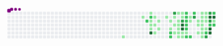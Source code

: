 <svg viewBox="-16 -32 880 192" width="880" height="192" xmlns="http://www.w3.org/2000/svg"><desc>Generated with https://github.com/Platane/snk</desc><style>@keyframes c0{39.99%{fill:var(--c1)}40.01%,to{fill:var(--ce)}}@keyframes c1{10.13%{fill:var(--c1)}10.15%,to{fill:var(--ce)}}@keyframes c2{64.78%{fill:var(--c2)}64.8%,to{fill:var(--ce)}}@keyframes c3{10.98%{fill:var(--c1)}11%,to{fill:var(--ce)}}@keyframes c4{64.22%{fill:var(--c2)}64.24%,to{fill:var(--ce)}}@keyframes c5{13.23%{fill:var(--c1)}13.25%,to{fill:var(--ce)}}@keyframes c6{12.95%{fill:var(--c1)}12.97%,to{fill:var(--ce)}}@keyframes c7{14.92%{fill:var(--c1)}14.94%,to{fill:var(--ce)}}@keyframes c8{87.88%{fill:var(--c4)}87.9%,to{fill:var(--ce)}}@keyframes c9{11.54%{fill:var(--c1)}11.56%,to{fill:var(--ce)}}@keyframes ca{12.67%{fill:var(--c1)}12.69%,to{fill:var(--ce)}}@keyframes cb{16.05%{fill:var(--c1)}16.07%,to{fill:var(--ce)}}@keyframes cc{12.1%{fill:var(--c1)}12.12%,to{fill:var(--ce)}}@keyframes cd{14.36%{fill:var(--c1)}14.38%,to{fill:var(--ce)}}@keyframes ce{21.4%{fill:var(--c1)}21.42%,to{fill:var(--ce)}}@keyframes cf{20.84%{fill:var(--c1)}20.86%,to{fill:var(--ce)}}@keyframes cg{17.45%{fill:var(--c1)}17.47%,to{fill:var(--ce)}}@keyframes ch{61.12%{fill:var(--c2)}61.14%,to{fill:var(--ce)}}@keyframes ci{61.4%{fill:var(--c2)}61.42%,to{fill:var(--ce)}}@keyframes cj{76.89%{fill:var(--c3)}76.91%,to{fill:var(--ce)}}@keyframes ck{20.27%{fill:var(--c1)}20.29%,to{fill:var(--ce)}}@keyframes cl{22.53%{fill:var(--c1)}22.55%,to{fill:var(--ce)}}@keyframes cm{23.09%{fill:var(--c1)}23.11%,to{fill:var(--ce)}}@keyframes cn{19.71%{fill:var(--c1)}19.73%,to{fill:var(--ce)}}@keyframes co{18.58%{fill:var(--c1)}18.6%,to{fill:var(--ce)}}@keyframes cp{18.3%{fill:var(--c1)}18.32%,to{fill:var(--ce)}}@keyframes cq{18.02%{fill:var(--c1)}18.04%,to{fill:var(--ce)}}@keyframes cr{23.37%{fill:var(--c1)}23.39%,to{fill:var(--ce)}}@keyframes cs{34.92%{fill:var(--c1)}34.94%,to{fill:var(--ce)}}@keyframes ct{19.43%{fill:var(--c1)}19.45%,to{fill:var(--ce)}}@keyframes cu{19.14%{fill:var(--c1)}19.16%,to{fill:var(--ce)}}@keyframes cv{67.31%{fill:var(--c3)}67.33%,to{fill:var(--ce)}}@keyframes cw{78.3%{fill:var(--c4)}78.32%,to{fill:var(--ce)}}@keyframes cx{78.58%{fill:var(--c4)}78.6%,to{fill:var(--ce)}}@keyframes cy{23.65%{fill:var(--c1)}23.67%,to{fill:var(--ce)}}@keyframes cz{35.2%{fill:var(--c1)}35.22%,to{fill:var(--ce)}}@keyframes c10{53.51%{fill:var(--c2)}53.53%,to{fill:var(--ce)}}@keyframes c11{53.23%{fill:var(--c2)}53.25%,to{fill:var(--ce)}}@keyframes c12{52.95%{fill:var(--c2)}52.97%,to{fill:var(--ce)}}@keyframes c13{52.67%{fill:var(--c2)}52.69%,to{fill:var(--ce)}}@keyframes c14{52.38%{fill:var(--c2)}52.4%,to{fill:var(--ce)}}@keyframes c15{23.93%{fill:var(--c1)}23.95%,to{fill:var(--ce)}}@keyframes c16{51.82%{fill:var(--c2)}51.84%,to{fill:var(--ce)}}@keyframes c17{31.54%{fill:var(--c1)}31.56%,to{fill:var(--ce)}}@keyframes c18{31.26%{fill:var(--c1)}31.28%,to{fill:var(--ce)}}@keyframes c19{51.54%{fill:var(--c2)}51.56%,to{fill:var(--ce)}}@keyframes c1a{54.07%{fill:var(--c2)}54.09%,to{fill:var(--ce)}}@keyframes c1b{68.44%{fill:var(--c3)}68.46%,to{fill:var(--ce)}}@keyframes c1c{27.88%{fill:var(--c1)}27.9%,to{fill:var(--ce)}}@keyframes c1d{28.16%{fill:var(--c1)}28.18%,to{fill:var(--ce)}}@keyframes c1e{24.78%{fill:var(--c1)}24.8%,to{fill:var(--ce)}}@keyframes c1f{27.03%{fill:var(--c1)}27.05%,to{fill:var(--ce)}}@keyframes c1g{27.31%{fill:var(--c1)}27.33%,to{fill:var(--ce)}}@keyframes c1h{27.6%{fill:var(--c1)}27.62%,to{fill:var(--ce)}}@keyframes c1i{28.44%{fill:var(--c1)}28.46%,to{fill:var(--ce)}}@keyframes c1j{25.34%{fill:var(--c1)}25.36%,to{fill:var(--ce)}}@keyframes c1k{25.06%{fill:var(--c1)}25.08%,to{fill:var(--ce)}}@keyframes c1l{29.29%{fill:var(--c1)}29.31%,to{fill:var(--ce)}}@keyframes c1m{26.75%{fill:var(--c1)}26.77%,to{fill:var(--ce)}}@keyframes c1n{26.47%{fill:var(--c1)}26.49%,to{fill:var(--ce)}}@keyframes c1o{26.19%{fill:var(--c1)}26.21%,to{fill:var(--ce)}}@keyframes c1p{25.62%{fill:var(--c1)}25.64%,to{fill:var(--ce)}}@keyframes c1q{50.13%{fill:var(--c2)}50.15%,to{fill:var(--ce)}}@keyframes c1r{72.95%{fill:var(--c3)}72.97%,to{fill:var(--ce)}}@keyframes c1s{69.85%{fill:var(--c3)}69.87%,to{fill:var(--ce)}}@keyframes c1t{82.53%{fill:var(--c4)}82.55%,to{fill:var(--ce)}}@keyframes c1u{71.54%{fill:var(--c3)}71.56%,to{fill:var(--ce)}}@keyframes c1v{49.29%{fill:var(--c2)}49.31%,to{fill:var(--ce)}}@keyframes c1w{80.55%{fill:var(--c4)}80.57%,to{fill:var(--ce)}}@keyframes c1x{80.84%{fill:var(--c4)}80.86%,to{fill:var(--ce)}}@keyframes c1y{56.05%{fill:var(--c2)}56.07%,to{fill:var(--ce)}}@keyframes c1z{82.24%{fill:var(--c4)}82.26%,to{fill:var(--ce)}}@keyframes c20{48.72%{fill:var(--c1)}48.74%,to{fill:var(--ce)}}@keyframes c21{49%{fill:var(--c2)}49.02%,to{fill:var(--ce)}}@keyframes u0{10.13%{transform:scale(0,1)}10.15%,10.98%{transform:scale(.02,1)}11%,11.54%{transform:scale(.04,1)}11.56%,12.1%{transform:scale(.07,1)}12.12%,12.67%{transform:scale(.09,1)}12.69%,12.95%{transform:scale(.11,1)}12.97%,13.23%{transform:scale(.13,1)}13.25%,14.36%{transform:scale(.16,1)}14.38%,14.92%{transform:scale(.18,1)}14.94%,16.05%{transform:scale(.2,1)}16.07%,17.45%{transform:scale(.22,1)}17.47%,18.02%{transform:scale(.24,1)}18.04%,18.3%{transform:scale(.27,1)}18.32%,18.58%{transform:scale(.29,1)}18.6%,19.14%{transform:scale(.31,1)}19.16%,19.43%{transform:scale(.33,1)}19.45%,19.71%{transform:scale(.36,1)}19.73%,20.27%{transform:scale(.38,1)}20.29%,20.84%{transform:scale(.4,1)}20.86%,21.4%{transform:scale(.42,1)}21.42%,22.53%{transform:scale(.44,1)}22.55%,23.09%{transform:scale(.47,1)}23.11%,23.37%{transform:scale(.49,1)}23.39%,23.65%{transform:scale(.51,1)}23.67%,23.93%{transform:scale(.53,1)}23.95%,24.78%{transform:scale(.56,1)}24.8%,25.06%{transform:scale(.58,1)}25.08%,25.34%{transform:scale(.6,1)}25.36%,25.62%{transform:scale(.62,1)}25.64%,26.19%{transform:scale(.64,1)}26.21%,26.47%{transform:scale(.67,1)}26.49%,26.75%{transform:scale(.69,1)}26.77%,27.03%{transform:scale(.71,1)}27.05%,27.31%{transform:scale(.73,1)}27.33%,27.6%{transform:scale(.76,1)}27.62%,27.88%{transform:scale(.78,1)}27.9%,28.16%{transform:scale(.8,1)}28.18%,28.44%{transform:scale(.82,1)}28.46%,29.29%{transform:scale(.84,1)}29.31%,31.26%{transform:scale(.87,1)}31.28%,31.54%{transform:scale(.89,1)}31.56%,34.92%{transform:scale(.91,1)}34.94%,35.2%{transform:scale(.93,1)}35.22%,39.99%{transform:scale(.96,1)}40.01%,48.72%{transform:scale(.98,1)}48.74%,to{transform:scale(1,1)}}@keyframes u1{49%{transform:scale(0,1)}49.02%,49.29%{transform:scale(.06,1)}49.31%,50.13%{transform:scale(.13,1)}50.15%,51.54%{transform:scale(.19,1)}51.56%,51.82%{transform:scale(.25,1)}51.84%,52.38%{transform:scale(.31,1)}52.4%,52.67%{transform:scale(.38,1)}52.69%,52.95%{transform:scale(.44,1)}52.97%,53.23%{transform:scale(.5,1)}53.25%,53.51%{transform:scale(.56,1)}53.53%,54.07%{transform:scale(.63,1)}54.09%,56.05%{transform:scale(.69,1)}56.07%,61.12%{transform:scale(.75,1)}61.14%,61.4%{transform:scale(.81,1)}61.42%,64.22%{transform:scale(.88,1)}64.24%,64.78%{transform:scale(.94,1)}64.8%,to{transform:scale(1,1)}}@keyframes u2{67.31%{transform:scale(0,1)}67.33%,68.44%{transform:scale(.17,1)}68.46%,69.85%{transform:scale(.33,1)}69.87%,71.54%{transform:scale(.5,1)}71.56%,72.95%{transform:scale(.67,1)}72.97%,76.89%{transform:scale(.83,1)}76.91%,to{transform:scale(1,1)}}@keyframes u3{78.3%{transform:scale(0,1)}78.32%,78.58%{transform:scale(.14,1)}78.6%,80.55%{transform:scale(.29,1)}80.57%,80.84%{transform:scale(.43,1)}80.86%,82.24%{transform:scale(.57,1)}82.26%,82.53%{transform:scale(.71,1)}82.55%,87.88%{transform:scale(.86,1)}87.9%,to{transform:scale(1,1)}}@keyframes s0{0%,99.72%{transform:translate(0,-16px)}.28%{transform:translate(0,0)}9.86%{transform:translate(544px,0)}10.14%{transform:translate(544px,16px)}10.42%,64.51%{transform:translate(560px,16px)}10.7%{transform:translate(560px,0)}11.27%{transform:translate(592px,0)}11.83%{transform:translate(592px,32px)}12.11%,13.8%{transform:translate(608px,32px)}12.39%{transform:translate(608px,48px)}12.96%,15.21%{transform:translate(576px,48px)}13.24%{transform:translate(576px,32px)}14.37%{transform:translate(608px,64px)}14.93%{transform:translate(576px,64px)}15.49%{transform:translate(592px,48px)}16.06%{transform:translate(592px,80px)}16.9%{transform:translate(640px,80px)}17.18%{transform:translate(640px,64px)}18.03%{transform:translate(688px,64px)}18.87%,20%{transform:translate(688px,16px)}19.15%,77.75%{transform:translate(704px,16px)}19.44%{transform:translate(704px,0)}19.72%{transform:translate(688px,0)}20.28%,77.18%{transform:translate(672px,16px)}20.56%,22.25%{transform:translate(672px,32px)}20.85%{transform:translate(656px,32px)}21.13%{transform:translate(656px,16px)}21.41%,63.1%{transform:translate(640px,16px)}21.69%{transform:translate(640px,32px)}23.1%{transform:translate(672px,80px)}25.07%{transform:translate(784px,80px)}25.35%{transform:translate(784px,64px)}25.63%{transform:translate(800px,64px)}26.76%,54.93%,69.58%{transform:translate(800px,0)}27.04%,74.93%{transform:translate(784px,0)}27.61%{transform:translate(784px,32px)}27.89%,30.7%{transform:translate(768px,32px)}28.17%{transform:translate(768px,48px)}28.45%{transform:translate(784px,48px)}29.3%,73.24%{transform:translate(784px,96px)}29.58%{transform:translate(768px,96px)}31.27%{transform:translate(736px,32px)}32.11%{transform:translate(736px,-16px)}32.96%{transform:translate(688px,-16px)}34.93%{transform:translate(688px,96px)}35.21%{transform:translate(704px,96px)}35.49%{transform:translate(704px,112px)}36.62%{transform:translate(640px,112px)}36.9%,61.69%{transform:translate(640px,96px)}40%{transform:translate(464px,96px)}40.28%{transform:translate(464px,112px)}46.48%{transform:translate(816px,112px)}46.76%{transform:translate(816px,96px)}47.04%{transform:translate(832px,96px)}47.32%,81.13%{transform:translate(832px,80px)}47.61%{transform:translate(848px,80px)}48.45%,56.9%,70.99%{transform:translate(848px,32px)}48.73%,57.18%{transform:translate(832px,32px)}49.01%,57.46%{transform:translate(832px,48px)}49.58%{transform:translate(800px,48px)}50.14%{transform:translate(800px,80px)}51.27%{transform:translate(736px,80px)}51.55%{transform:translate(736px,96px)}51.83%{transform:translate(720px,96px)}53.52%{transform:translate(720px,0)}55.21%{transform:translate(800px,-16px)}55.77%{transform:translate(832px,-16px)}56.06%{transform:translate(832px,0)}56.34%,70.42%{transform:translate(848px,0)}59.44%{transform:translate(720px,48px)}60%{transform:translate(720px,80px)}61.13%{transform:translate(656px,80px)}61.41%{transform:translate(656px,96px)}64.79%{transform:translate(560px,32px)}68.17%{transform:translate(752px,32px)}68.45%{transform:translate(752px,16px)}69.3%{transform:translate(800px,16px)}71.83%{transform:translate(800px,32px)}72.96%{transform:translate(800px,96px)}76.9%{transform:translate(672px,0)}78.59%{transform:translate(704px,64px)}80.56%{transform:translate(816px,64px)}80.85%{transform:translate(816px,80px)}82.25%{transform:translate(832px,16px)}86.76%{transform:translate(576px,16px)}87.89%{transform:translate(576px,80px)}93.8%{transform:translate(240px,80px)}94.37%{transform:translate(240px,48px)}95.49%{transform:translate(176px,48px)}95.77%{transform:translate(176px,32px)}96.34%{transform:translate(144px,32px)}97.18%{transform:translate(144px,-16px)}}@keyframes s1{0%,99.72%{transform:translate(16px,-16px)}.28%{transform:translate(0,-16px)}.56%{transform:translate(0,0)}10.14%{transform:translate(544px,0)}10.42%{transform:translate(544px,16px)}10.7%,64.79%{transform:translate(560px,16px)}10.99%{transform:translate(560px,0)}11.55%{transform:translate(592px,0)}12.11%{transform:translate(592px,32px)}12.39%,14.08%{transform:translate(608px,32px)}12.68%{transform:translate(608px,48px)}13.24%,15.49%{transform:translate(576px,48px)}13.52%{transform:translate(576px,32px)}14.65%{transform:translate(608px,64px)}15.21%{transform:translate(576px,64px)}15.77%{transform:translate(592px,48px)}16.34%{transform:translate(592px,80px)}17.18%{transform:translate(640px,80px)}17.46%{transform:translate(640px,64px)}18.31%{transform:translate(688px,64px)}19.15%,20.28%{transform:translate(688px,16px)}19.44%,78.03%{transform:translate(704px,16px)}19.72%{transform:translate(704px,0)}20%{transform:translate(688px,0)}20.56%,77.46%{transform:translate(672px,16px)}20.85%,22.54%{transform:translate(672px,32px)}21.13%{transform:translate(656px,32px)}21.41%{transform:translate(656px,16px)}21.69%,63.38%{transform:translate(640px,16px)}21.97%{transform:translate(640px,32px)}23.38%{transform:translate(672px,80px)}25.35%{transform:translate(784px,80px)}25.63%{transform:translate(784px,64px)}25.92%{transform:translate(800px,64px)}27.04%,55.21%,69.86%{transform:translate(800px,0)}27.32%,75.21%{transform:translate(784px,0)}27.89%{transform:translate(784px,32px)}28.17%,30.99%{transform:translate(768px,32px)}28.45%{transform:translate(768px,48px)}28.73%{transform:translate(784px,48px)}29.58%,73.52%{transform:translate(784px,96px)}29.86%{transform:translate(768px,96px)}31.55%{transform:translate(736px,32px)}32.39%{transform:translate(736px,-16px)}33.24%{transform:translate(688px,-16px)}35.21%{transform:translate(688px,96px)}35.49%{transform:translate(704px,96px)}35.77%{transform:translate(704px,112px)}36.9%{transform:translate(640px,112px)}37.18%,61.97%{transform:translate(640px,96px)}40.28%{transform:translate(464px,96px)}40.56%{transform:translate(464px,112px)}46.76%{transform:translate(816px,112px)}47.04%{transform:translate(816px,96px)}47.32%{transform:translate(832px,96px)}47.61%,81.41%{transform:translate(832px,80px)}47.89%{transform:translate(848px,80px)}48.73%,57.18%,71.27%{transform:translate(848px,32px)}49.01%,57.46%{transform:translate(832px,32px)}49.3%,57.75%{transform:translate(832px,48px)}49.86%{transform:translate(800px,48px)}50.42%{transform:translate(800px,80px)}51.55%{transform:translate(736px,80px)}51.83%{transform:translate(736px,96px)}52.11%{transform:translate(720px,96px)}53.8%{transform:translate(720px,0)}55.49%{transform:translate(800px,-16px)}56.06%{transform:translate(832px,-16px)}56.34%{transform:translate(832px,0)}56.62%,70.7%{transform:translate(848px,0)}59.72%{transform:translate(720px,48px)}60.28%{transform:translate(720px,80px)}61.41%{transform:translate(656px,80px)}61.69%{transform:translate(656px,96px)}65.07%{transform:translate(560px,32px)}68.45%{transform:translate(752px,32px)}68.73%{transform:translate(752px,16px)}69.58%{transform:translate(800px,16px)}72.11%{transform:translate(800px,32px)}73.24%{transform:translate(800px,96px)}77.18%{transform:translate(672px,0)}78.87%{transform:translate(704px,64px)}80.85%{transform:translate(816px,64px)}81.13%{transform:translate(816px,80px)}82.54%{transform:translate(832px,16px)}87.04%{transform:translate(576px,16px)}88.17%{transform:translate(576px,80px)}94.08%{transform:translate(240px,80px)}94.65%{transform:translate(240px,48px)}95.77%{transform:translate(176px,48px)}96.06%{transform:translate(176px,32px)}96.62%{transform:translate(144px,32px)}97.46%{transform:translate(144px,-16px)}}@keyframes s2{0%,99.72%{transform:translate(32px,-16px)}.56%{transform:translate(0,-16px)}.85%{transform:translate(0,0)}10.42%{transform:translate(544px,0)}10.7%{transform:translate(544px,16px)}10.99%,65.07%{transform:translate(560px,16px)}11.27%{transform:translate(560px,0)}11.83%{transform:translate(592px,0)}12.39%{transform:translate(592px,32px)}12.68%,14.37%{transform:translate(608px,32px)}12.96%{transform:translate(608px,48px)}13.52%,15.77%{transform:translate(576px,48px)}13.8%{transform:translate(576px,32px)}14.93%{transform:translate(608px,64px)}15.49%{transform:translate(576px,64px)}16.06%{transform:translate(592px,48px)}16.62%{transform:translate(592px,80px)}17.46%{transform:translate(640px,80px)}17.75%{transform:translate(640px,64px)}18.59%{transform:translate(688px,64px)}19.44%,20.56%{transform:translate(688px,16px)}19.72%,78.31%{transform:translate(704px,16px)}20%{transform:translate(704px,0)}20.28%{transform:translate(688px,0)}20.85%,77.75%{transform:translate(672px,16px)}21.13%,22.82%{transform:translate(672px,32px)}21.41%{transform:translate(656px,32px)}21.69%{transform:translate(656px,16px)}21.97%,63.66%{transform:translate(640px,16px)}22.25%{transform:translate(640px,32px)}23.66%{transform:translate(672px,80px)}25.63%{transform:translate(784px,80px)}25.92%{transform:translate(784px,64px)}26.2%{transform:translate(800px,64px)}27.32%,55.49%,70.14%{transform:translate(800px,0)}27.61%,75.49%{transform:translate(784px,0)}28.17%{transform:translate(784px,32px)}28.45%,31.27%{transform:translate(768px,32px)}28.73%{transform:translate(768px,48px)}29.01%{transform:translate(784px,48px)}29.86%,73.8%{transform:translate(784px,96px)}30.14%{transform:translate(768px,96px)}31.83%{transform:translate(736px,32px)}32.68%{transform:translate(736px,-16px)}33.52%{transform:translate(688px,-16px)}35.49%{transform:translate(688px,96px)}35.77%{transform:translate(704px,96px)}36.06%{transform:translate(704px,112px)}37.18%{transform:translate(640px,112px)}37.46%,62.25%{transform:translate(640px,96px)}40.56%{transform:translate(464px,96px)}40.85%{transform:translate(464px,112px)}47.04%{transform:translate(816px,112px)}47.32%{transform:translate(816px,96px)}47.61%{transform:translate(832px,96px)}47.89%,81.69%{transform:translate(832px,80px)}48.17%{transform:translate(848px,80px)}49.01%,57.46%,71.55%{transform:translate(848px,32px)}49.3%,57.75%{transform:translate(832px,32px)}49.58%,58.03%{transform:translate(832px,48px)}50.14%{transform:translate(800px,48px)}50.7%{transform:translate(800px,80px)}51.83%{transform:translate(736px,80px)}52.11%{transform:translate(736px,96px)}52.39%{transform:translate(720px,96px)}54.08%{transform:translate(720px,0)}55.77%{transform:translate(800px,-16px)}56.34%{transform:translate(832px,-16px)}56.62%{transform:translate(832px,0)}56.9%,70.99%{transform:translate(848px,0)}60%{transform:translate(720px,48px)}60.56%{transform:translate(720px,80px)}61.69%{transform:translate(656px,80px)}61.97%{transform:translate(656px,96px)}65.35%{transform:translate(560px,32px)}68.73%{transform:translate(752px,32px)}69.01%{transform:translate(752px,16px)}69.86%{transform:translate(800px,16px)}72.39%{transform:translate(800px,32px)}73.52%{transform:translate(800px,96px)}77.46%{transform:translate(672px,0)}79.15%{transform:translate(704px,64px)}81.13%{transform:translate(816px,64px)}81.41%{transform:translate(816px,80px)}82.82%{transform:translate(832px,16px)}87.32%{transform:translate(576px,16px)}88.45%{transform:translate(576px,80px)}94.37%{transform:translate(240px,80px)}94.93%{transform:translate(240px,48px)}96.06%{transform:translate(176px,48px)}96.34%{transform:translate(176px,32px)}96.9%{transform:translate(144px,32px)}97.75%{transform:translate(144px,-16px)}}@keyframes s3{0%,99.72%{transform:translate(48px,-16px)}.85%{transform:translate(0,-16px)}1.13%{transform:translate(0,0)}10.7%{transform:translate(544px,0)}10.99%{transform:translate(544px,16px)}11.27%,65.35%{transform:translate(560px,16px)}11.55%{transform:translate(560px,0)}12.11%{transform:translate(592px,0)}12.68%{transform:translate(592px,32px)}12.96%,14.65%{transform:translate(608px,32px)}13.24%{transform:translate(608px,48px)}13.8%,16.06%{transform:translate(576px,48px)}14.08%{transform:translate(576px,32px)}15.21%{transform:translate(608px,64px)}15.77%{transform:translate(576px,64px)}16.34%{transform:translate(592px,48px)}16.9%{transform:translate(592px,80px)}17.75%{transform:translate(640px,80px)}18.03%{transform:translate(640px,64px)}18.87%{transform:translate(688px,64px)}19.72%,20.85%{transform:translate(688px,16px)}20%,78.59%{transform:translate(704px,16px)}20.28%{transform:translate(704px,0)}20.56%{transform:translate(688px,0)}21.13%,78.03%{transform:translate(672px,16px)}21.41%,23.1%{transform:translate(672px,32px)}21.69%{transform:translate(656px,32px)}21.97%{transform:translate(656px,16px)}22.25%,63.94%{transform:translate(640px,16px)}22.54%{transform:translate(640px,32px)}23.94%{transform:translate(672px,80px)}25.92%{transform:translate(784px,80px)}26.2%{transform:translate(784px,64px)}26.48%{transform:translate(800px,64px)}27.61%,55.77%,70.42%{transform:translate(800px,0)}27.89%,75.77%{transform:translate(784px,0)}28.45%{transform:translate(784px,32px)}28.73%,31.55%{transform:translate(768px,32px)}29.01%{transform:translate(768px,48px)}29.3%{transform:translate(784px,48px)}30.14%,74.08%{transform:translate(784px,96px)}30.42%{transform:translate(768px,96px)}32.11%{transform:translate(736px,32px)}32.96%{transform:translate(736px,-16px)}33.8%{transform:translate(688px,-16px)}35.77%{transform:translate(688px,96px)}36.06%{transform:translate(704px,96px)}36.34%{transform:translate(704px,112px)}37.46%{transform:translate(640px,112px)}37.75%,62.54%{transform:translate(640px,96px)}40.85%{transform:translate(464px,96px)}41.13%{transform:translate(464px,112px)}47.32%{transform:translate(816px,112px)}47.61%{transform:translate(816px,96px)}47.89%{transform:translate(832px,96px)}48.17%,81.97%{transform:translate(832px,80px)}48.45%{transform:translate(848px,80px)}49.3%,57.75%,71.83%{transform:translate(848px,32px)}49.58%,58.03%{transform:translate(832px,32px)}49.86%,58.31%{transform:translate(832px,48px)}50.42%{transform:translate(800px,48px)}50.99%{transform:translate(800px,80px)}52.11%{transform:translate(736px,80px)}52.39%{transform:translate(736px,96px)}52.68%{transform:translate(720px,96px)}54.37%{transform:translate(720px,0)}56.06%{transform:translate(800px,-16px)}56.62%{transform:translate(832px,-16px)}56.9%{transform:translate(832px,0)}57.18%,71.27%{transform:translate(848px,0)}60.28%{transform:translate(720px,48px)}60.85%{transform:translate(720px,80px)}61.97%{transform:translate(656px,80px)}62.25%{transform:translate(656px,96px)}65.63%{transform:translate(560px,32px)}69.01%{transform:translate(752px,32px)}69.3%{transform:translate(752px,16px)}70.14%{transform:translate(800px,16px)}72.68%{transform:translate(800px,32px)}73.8%{transform:translate(800px,96px)}77.75%{transform:translate(672px,0)}79.44%{transform:translate(704px,64px)}81.41%{transform:translate(816px,64px)}81.69%{transform:translate(816px,80px)}83.1%{transform:translate(832px,16px)}87.61%{transform:translate(576px,16px)}88.73%{transform:translate(576px,80px)}94.65%{transform:translate(240px,80px)}95.21%{transform:translate(240px,48px)}96.34%{transform:translate(176px,48px)}96.62%{transform:translate(176px,32px)}97.18%{transform:translate(144px,32px)}98.03%{transform:translate(144px,-16px)}}:root{--cb:#1b1f230a;--cs:purple;--ce:#ebedf0;--c0:#ebedf0;--c1:#9be9a8;--c2:#40c463;--c3:#30a14e;--c4:#216e39}@media (prefers-color-scheme:dark){:root{--cb:#1b1f230a;--cs:purple;--ce:#161b22;--c1:#01311f;--c2:#034525;--c3:#0f6d31;--c4:#00c647}}.c{shape-rendering:geometricPrecision;fill:var(--ce);stroke-width:1px;stroke:var(--cb);animation:none 35500ms linear infinite}.c.c0,.c.c1{fill:var(--c1);animation-name:c0}.c.c1{animation-name:c1}.c.c2{fill:var(--c2);animation-name:c2}.c.c3{fill:var(--c1);animation-name:c3}.c.c4{fill:var(--c2);animation-name:c4}.c.c5,.c.c6,.c.c7{fill:var(--c1);animation-name:c5}.c.c6,.c.c7{animation-name:c6}.c.c7{animation-name:c7}.c.c8{fill:var(--c4);animation-name:c8}.c.c9,.c.ca{fill:var(--c1);animation-name:c9}.c.ca{animation-name:ca}.c.cb,.c.cc,.c.cd{fill:var(--c1);animation-name:cb}.c.cc,.c.cd{animation-name:cc}.c.cd{animation-name:cd}.c.ce,.c.cf,.c.cg{fill:var(--c1);animation-name:ce}.c.cf,.c.cg{animation-name:cf}.c.cg{animation-name:cg}.c.ch,.c.ci{fill:var(--c2);animation-name:ch}.c.ci{animation-name:ci}.c.cj{fill:var(--c3);animation-name:cj}.c.ck,.c.cl{fill:var(--c1);animation-name:ck}.c.cl{animation-name:cl}.c.cm,.c.cn,.c.co{fill:var(--c1);animation-name:cm}.c.cn,.c.co{animation-name:cn}.c.co{animation-name:co}.c.cp,.c.cq,.c.cr{fill:var(--c1);animation-name:cp}.c.cq,.c.cr{animation-name:cq}.c.cr{animation-name:cr}.c.cs,.c.ct,.c.cu{fill:var(--c1);animation-name:cs}.c.ct,.c.cu{animation-name:ct}.c.cu{animation-name:cu}.c.cv{fill:var(--c3);animation-name:cv}.c.cw,.c.cx{fill:var(--c4);animation-name:cw}.c.cx{animation-name:cx}.c.cy,.c.cz{fill:var(--c1);animation-name:cy}.c.cz{animation-name:cz}.c.c10,.c.c11{fill:var(--c2);animation-name:c10}.c.c11{animation-name:c11}.c.c12,.c.c13,.c.c14{fill:var(--c2);animation-name:c12}.c.c13,.c.c14{animation-name:c13}.c.c14{animation-name:c14}.c.c15{fill:var(--c1);animation-name:c15}.c.c16{fill:var(--c2);animation-name:c16}.c.c17,.c.c18{fill:var(--c1);animation-name:c17}.c.c18{animation-name:c18}.c.c19,.c.c1a{fill:var(--c2);animation-name:c19}.c.c1a{animation-name:c1a}.c.c1b{fill:var(--c3);animation-name:c1b}.c.c1c,.c.c1d{fill:var(--c1);animation-name:c1c}.c.c1d{animation-name:c1d}.c.c1e,.c.c1f,.c.c1g{fill:var(--c1);animation-name:c1e}.c.c1f,.c.c1g{animation-name:c1f}.c.c1g{animation-name:c1g}.c.c1h,.c.c1i,.c.c1j{fill:var(--c1);animation-name:c1h}.c.c1i,.c.c1j{animation-name:c1i}.c.c1j{animation-name:c1j}.c.c1k,.c.c1l,.c.c1m{fill:var(--c1);animation-name:c1k}.c.c1l,.c.c1m{animation-name:c1l}.c.c1m{animation-name:c1m}.c.c1n,.c.c1o,.c.c1p{fill:var(--c1);animation-name:c1n}.c.c1o,.c.c1p{animation-name:c1o}.c.c1p{animation-name:c1p}.c.c1q{fill:var(--c2);animation-name:c1q}.c.c1r,.c.c1s{fill:var(--c3);animation-name:c1r}.c.c1s{animation-name:c1s}.c.c1t{fill:var(--c4);animation-name:c1t}.c.c1u{fill:var(--c3);animation-name:c1u}.c.c1v{fill:var(--c2);animation-name:c1v}.c.c1w,.c.c1x{fill:var(--c4);animation-name:c1w}.c.c1x{animation-name:c1x}.c.c1y{fill:var(--c2);animation-name:c1y}.c.c1z{fill:var(--c4);animation-name:c1z}.c.c20{fill:var(--c1);animation-name:c20}.c.c21{fill:var(--c2);animation-name:c21}.s,.u{animation:none linear 35500ms infinite}.u,.u.u0{transform-origin:0 0}.u{transform:scale(0,1)}.u.u0{fill:var(--c1);animation-name:u0}.u.u1{fill:var(--c2);animation-name:u1;transform-origin:515.7px 0}.u.u2{fill:var(--c3);animation-name:u2;transform-origin:699px 0}.u.u3{fill:var(--c4);animation-name:u3;transform-origin:767.8px 0}.s{shape-rendering:geometricPrecision;fill:var(--cs)}.s.s0{transform:translate(0,-16px);animation-name:s0}.s.s1{transform:translate(16px,-16px);animation-name:s1}.s.s2{transform:translate(32px,-16px);animation-name:s2}.s.s3{transform:translate(48px,-16px);animation-name:s3}</style><rect class="c" x="2" y="2" rx="2" ry="2" width="12" height="12"/><rect class="c" x="2" y="18" rx="2" ry="2" width="12" height="12"/><rect class="c" x="2" y="34" rx="2" ry="2" width="12" height="12"/><rect class="c" x="2" y="50" rx="2" ry="2" width="12" height="12"/><rect class="c" x="2" y="66" rx="2" ry="2" width="12" height="12"/><rect class="c" x="2" y="82" rx="2" ry="2" width="12" height="12"/><rect class="c" x="2" y="98" rx="2" ry="2" width="12" height="12"/><rect class="c" x="18" y="2" rx="2" ry="2" width="12" height="12"/><rect class="c" x="18" y="18" rx="2" ry="2" width="12" height="12"/><rect class="c" x="18" y="34" rx="2" ry="2" width="12" height="12"/><rect class="c" x="18" y="50" rx="2" ry="2" width="12" height="12"/><rect class="c" x="18" y="66" rx="2" ry="2" width="12" height="12"/><rect class="c" x="18" y="82" rx="2" ry="2" width="12" height="12"/><rect class="c" x="18" y="98" rx="2" ry="2" width="12" height="12"/><rect class="c" x="34" y="2" rx="2" ry="2" width="12" height="12"/><rect class="c" x="34" y="18" rx="2" ry="2" width="12" height="12"/><rect class="c" x="34" y="34" rx="2" ry="2" width="12" height="12"/><rect class="c" x="34" y="50" rx="2" ry="2" width="12" height="12"/><rect class="c" x="34" y="66" rx="2" ry="2" width="12" height="12"/><rect class="c" x="34" y="82" rx="2" ry="2" width="12" height="12"/><rect class="c" x="34" y="98" rx="2" ry="2" width="12" height="12"/><rect class="c" x="50" y="2" rx="2" ry="2" width="12" height="12"/><rect class="c" x="50" y="18" rx="2" ry="2" width="12" height="12"/><rect class="c" x="50" y="34" rx="2" ry="2" width="12" height="12"/><rect class="c" x="50" y="50" rx="2" ry="2" width="12" height="12"/><rect class="c" x="50" y="66" rx="2" ry="2" width="12" height="12"/><rect class="c" x="50" y="82" rx="2" ry="2" width="12" height="12"/><rect class="c" x="50" y="98" rx="2" ry="2" width="12" height="12"/><rect class="c" x="66" y="2" rx="2" ry="2" width="12" height="12"/><rect class="c" x="66" y="18" rx="2" ry="2" width="12" height="12"/><rect class="c" x="66" y="34" rx="2" ry="2" width="12" height="12"/><rect class="c" x="66" y="50" rx="2" ry="2" width="12" height="12"/><rect class="c" x="66" y="66" rx="2" ry="2" width="12" height="12"/><rect class="c" x="66" y="82" rx="2" ry="2" width="12" height="12"/><rect class="c" x="66" y="98" rx="2" ry="2" width="12" height="12"/><rect class="c" x="82" y="2" rx="2" ry="2" width="12" height="12"/><rect class="c" x="82" y="18" rx="2" ry="2" width="12" height="12"/><rect class="c" x="82" y="34" rx="2" ry="2" width="12" height="12"/><rect class="c" x="82" y="50" rx="2" ry="2" width="12" height="12"/><rect class="c" x="82" y="66" rx="2" ry="2" width="12" height="12"/><rect class="c" x="82" y="82" rx="2" ry="2" width="12" height="12"/><rect class="c" x="82" y="98" rx="2" ry="2" width="12" height="12"/><rect class="c" x="98" y="2" rx="2" ry="2" width="12" height="12"/><rect class="c" x="98" y="18" rx="2" ry="2" width="12" height="12"/><rect class="c" x="98" y="34" rx="2" ry="2" width="12" height="12"/><rect class="c" x="98" y="50" rx="2" ry="2" width="12" height="12"/><rect class="c" x="98" y="66" rx="2" ry="2" width="12" height="12"/><rect class="c" x="98" y="82" rx="2" ry="2" width="12" height="12"/><rect class="c" x="98" y="98" rx="2" ry="2" width="12" height="12"/><rect class="c" x="114" y="2" rx="2" ry="2" width="12" height="12"/><rect class="c" x="114" y="18" rx="2" ry="2" width="12" height="12"/><rect class="c" x="114" y="34" rx="2" ry="2" width="12" height="12"/><rect class="c" x="114" y="50" rx="2" ry="2" width="12" height="12"/><rect class="c" x="114" y="66" rx="2" ry="2" width="12" height="12"/><rect class="c" x="114" y="82" rx="2" ry="2" width="12" height="12"/><rect class="c" x="114" y="98" rx="2" ry="2" width="12" height="12"/><rect class="c" x="130" y="2" rx="2" ry="2" width="12" height="12"/><rect class="c" x="130" y="18" rx="2" ry="2" width="12" height="12"/><rect class="c" x="130" y="34" rx="2" ry="2" width="12" height="12"/><rect class="c" x="130" y="50" rx="2" ry="2" width="12" height="12"/><rect class="c" x="130" y="66" rx="2" ry="2" width="12" height="12"/><rect class="c" x="130" y="82" rx="2" ry="2" width="12" height="12"/><rect class="c" x="130" y="98" rx="2" ry="2" width="12" height="12"/><rect class="c" x="146" y="2" rx="2" ry="2" width="12" height="12"/><rect class="c" x="146" y="18" rx="2" ry="2" width="12" height="12"/><rect class="c" x="146" y="34" rx="2" ry="2" width="12" height="12"/><rect class="c" x="146" y="50" rx="2" ry="2" width="12" height="12"/><rect class="c" x="146" y="66" rx="2" ry="2" width="12" height="12"/><rect class="c" x="146" y="82" rx="2" ry="2" width="12" height="12"/><rect class="c" x="146" y="98" rx="2" ry="2" width="12" height="12"/><rect class="c" x="162" y="2" rx="2" ry="2" width="12" height="12"/><rect class="c" x="162" y="18" rx="2" ry="2" width="12" height="12"/><rect class="c" x="162" y="34" rx="2" ry="2" width="12" height="12"/><rect class="c" x="162" y="50" rx="2" ry="2" width="12" height="12"/><rect class="c" x="162" y="66" rx="2" ry="2" width="12" height="12"/><rect class="c" x="162" y="82" rx="2" ry="2" width="12" height="12"/><rect class="c" x="162" y="98" rx="2" ry="2" width="12" height="12"/><rect class="c" x="178" y="2" rx="2" ry="2" width="12" height="12"/><rect class="c" x="178" y="18" rx="2" ry="2" width="12" height="12"/><rect class="c" x="178" y="34" rx="2" ry="2" width="12" height="12"/><rect class="c" x="178" y="50" rx="2" ry="2" width="12" height="12"/><rect class="c" x="178" y="66" rx="2" ry="2" width="12" height="12"/><rect class="c" x="178" y="82" rx="2" ry="2" width="12" height="12"/><rect class="c" x="178" y="98" rx="2" ry="2" width="12" height="12"/><rect class="c" x="194" y="2" rx="2" ry="2" width="12" height="12"/><rect class="c" x="194" y="18" rx="2" ry="2" width="12" height="12"/><rect class="c" x="194" y="34" rx="2" ry="2" width="12" height="12"/><rect class="c" x="194" y="50" rx="2" ry="2" width="12" height="12"/><rect class="c" x="194" y="66" rx="2" ry="2" width="12" height="12"/><rect class="c" x="194" y="82" rx="2" ry="2" width="12" height="12"/><rect class="c" x="194" y="98" rx="2" ry="2" width="12" height="12"/><rect class="c" x="210" y="2" rx="2" ry="2" width="12" height="12"/><rect class="c" x="210" y="18" rx="2" ry="2" width="12" height="12"/><rect class="c" x="210" y="34" rx="2" ry="2" width="12" height="12"/><rect class="c" x="210" y="50" rx="2" ry="2" width="12" height="12"/><rect class="c" x="210" y="66" rx="2" ry="2" width="12" height="12"/><rect class="c" x="210" y="82" rx="2" ry="2" width="12" height="12"/><rect class="c" x="210" y="98" rx="2" ry="2" width="12" height="12"/><rect class="c" x="226" y="2" rx="2" ry="2" width="12" height="12"/><rect class="c" x="226" y="18" rx="2" ry="2" width="12" height="12"/><rect class="c" x="226" y="34" rx="2" ry="2" width="12" height="12"/><rect class="c" x="226" y="50" rx="2" ry="2" width="12" height="12"/><rect class="c" x="226" y="66" rx="2" ry="2" width="12" height="12"/><rect class="c" x="226" y="82" rx="2" ry="2" width="12" height="12"/><rect class="c" x="226" y="98" rx="2" ry="2" width="12" height="12"/><rect class="c" x="242" y="2" rx="2" ry="2" width="12" height="12"/><rect class="c" x="242" y="18" rx="2" ry="2" width="12" height="12"/><rect class="c" x="242" y="34" rx="2" ry="2" width="12" height="12"/><rect class="c" x="242" y="50" rx="2" ry="2" width="12" height="12"/><rect class="c" x="242" y="66" rx="2" ry="2" width="12" height="12"/><rect class="c" x="242" y="82" rx="2" ry="2" width="12" height="12"/><rect class="c" x="242" y="98" rx="2" ry="2" width="12" height="12"/><rect class="c" x="258" y="2" rx="2" ry="2" width="12" height="12"/><rect class="c" x="258" y="18" rx="2" ry="2" width="12" height="12"/><rect class="c" x="258" y="34" rx="2" ry="2" width="12" height="12"/><rect class="c" x="258" y="50" rx="2" ry="2" width="12" height="12"/><rect class="c" x="258" y="66" rx="2" ry="2" width="12" height="12"/><rect class="c" x="258" y="82" rx="2" ry="2" width="12" height="12"/><rect class="c" x="258" y="98" rx="2" ry="2" width="12" height="12"/><rect class="c" x="274" y="2" rx="2" ry="2" width="12" height="12"/><rect class="c" x="274" y="18" rx="2" ry="2" width="12" height="12"/><rect class="c" x="274" y="34" rx="2" ry="2" width="12" height="12"/><rect class="c" x="274" y="50" rx="2" ry="2" width="12" height="12"/><rect class="c" x="274" y="66" rx="2" ry="2" width="12" height="12"/><rect class="c" x="274" y="82" rx="2" ry="2" width="12" height="12"/><rect class="c" x="274" y="98" rx="2" ry="2" width="12" height="12"/><rect class="c" x="290" y="2" rx="2" ry="2" width="12" height="12"/><rect class="c" x="290" y="18" rx="2" ry="2" width="12" height="12"/><rect class="c" x="290" y="34" rx="2" ry="2" width="12" height="12"/><rect class="c" x="290" y="50" rx="2" ry="2" width="12" height="12"/><rect class="c" x="290" y="66" rx="2" ry="2" width="12" height="12"/><rect class="c" x="290" y="82" rx="2" ry="2" width="12" height="12"/><rect class="c" x="290" y="98" rx="2" ry="2" width="12" height="12"/><rect class="c" x="306" y="2" rx="2" ry="2" width="12" height="12"/><rect class="c" x="306" y="18" rx="2" ry="2" width="12" height="12"/><rect class="c" x="306" y="34" rx="2" ry="2" width="12" height="12"/><rect class="c" x="306" y="50" rx="2" ry="2" width="12" height="12"/><rect class="c" x="306" y="66" rx="2" ry="2" width="12" height="12"/><rect class="c" x="306" y="82" rx="2" ry="2" width="12" height="12"/><rect class="c" x="306" y="98" rx="2" ry="2" width="12" height="12"/><rect class="c" x="322" y="2" rx="2" ry="2" width="12" height="12"/><rect class="c" x="322" y="18" rx="2" ry="2" width="12" height="12"/><rect class="c" x="322" y="34" rx="2" ry="2" width="12" height="12"/><rect class="c" x="322" y="50" rx="2" ry="2" width="12" height="12"/><rect class="c" x="322" y="66" rx="2" ry="2" width="12" height="12"/><rect class="c" x="322" y="82" rx="2" ry="2" width="12" height="12"/><rect class="c" x="322" y="98" rx="2" ry="2" width="12" height="12"/><rect class="c" x="338" y="2" rx="2" ry="2" width="12" height="12"/><rect class="c" x="338" y="18" rx="2" ry="2" width="12" height="12"/><rect class="c" x="338" y="34" rx="2" ry="2" width="12" height="12"/><rect class="c" x="338" y="50" rx="2" ry="2" width="12" height="12"/><rect class="c" x="338" y="66" rx="2" ry="2" width="12" height="12"/><rect class="c" x="338" y="82" rx="2" ry="2" width="12" height="12"/><rect class="c" x="338" y="98" rx="2" ry="2" width="12" height="12"/><rect class="c" x="354" y="2" rx="2" ry="2" width="12" height="12"/><rect class="c" x="354" y="18" rx="2" ry="2" width="12" height="12"/><rect class="c" x="354" y="34" rx="2" ry="2" width="12" height="12"/><rect class="c" x="354" y="50" rx="2" ry="2" width="12" height="12"/><rect class="c" x="354" y="66" rx="2" ry="2" width="12" height="12"/><rect class="c" x="354" y="82" rx="2" ry="2" width="12" height="12"/><rect class="c" x="354" y="98" rx="2" ry="2" width="12" height="12"/><rect class="c" x="370" y="2" rx="2" ry="2" width="12" height="12"/><rect class="c" x="370" y="18" rx="2" ry="2" width="12" height="12"/><rect class="c" x="370" y="34" rx="2" ry="2" width="12" height="12"/><rect class="c" x="370" y="50" rx="2" ry="2" width="12" height="12"/><rect class="c" x="370" y="66" rx="2" ry="2" width="12" height="12"/><rect class="c" x="370" y="82" rx="2" ry="2" width="12" height="12"/><rect class="c" x="370" y="98" rx="2" ry="2" width="12" height="12"/><rect class="c" x="386" y="2" rx="2" ry="2" width="12" height="12"/><rect class="c" x="386" y="18" rx="2" ry="2" width="12" height="12"/><rect class="c" x="386" y="34" rx="2" ry="2" width="12" height="12"/><rect class="c" x="386" y="50" rx="2" ry="2" width="12" height="12"/><rect class="c" x="386" y="66" rx="2" ry="2" width="12" height="12"/><rect class="c" x="386" y="82" rx="2" ry="2" width="12" height="12"/><rect class="c" x="386" y="98" rx="2" ry="2" width="12" height="12"/><rect class="c" x="402" y="2" rx="2" ry="2" width="12" height="12"/><rect class="c" x="402" y="18" rx="2" ry="2" width="12" height="12"/><rect class="c" x="402" y="34" rx="2" ry="2" width="12" height="12"/><rect class="c" x="402" y="50" rx="2" ry="2" width="12" height="12"/><rect class="c" x="402" y="66" rx="2" ry="2" width="12" height="12"/><rect class="c" x="402" y="82" rx="2" ry="2" width="12" height="12"/><rect class="c" x="402" y="98" rx="2" ry="2" width="12" height="12"/><rect class="c" x="418" y="2" rx="2" ry="2" width="12" height="12"/><rect class="c" x="418" y="18" rx="2" ry="2" width="12" height="12"/><rect class="c" x="418" y="34" rx="2" ry="2" width="12" height="12"/><rect class="c" x="418" y="50" rx="2" ry="2" width="12" height="12"/><rect class="c" x="418" y="66" rx="2" ry="2" width="12" height="12"/><rect class="c" x="418" y="82" rx="2" ry="2" width="12" height="12"/><rect class="c" x="418" y="98" rx="2" ry="2" width="12" height="12"/><rect class="c" x="434" y="2" rx="2" ry="2" width="12" height="12"/><rect class="c" x="434" y="18" rx="2" ry="2" width="12" height="12"/><rect class="c" x="434" y="34" rx="2" ry="2" width="12" height="12"/><rect class="c" x="434" y="50" rx="2" ry="2" width="12" height="12"/><rect class="c" x="434" y="66" rx="2" ry="2" width="12" height="12"/><rect class="c" x="434" y="82" rx="2" ry="2" width="12" height="12"/><rect class="c" x="434" y="98" rx="2" ry="2" width="12" height="12"/><rect class="c" x="450" y="2" rx="2" ry="2" width="12" height="12"/><rect class="c" x="450" y="18" rx="2" ry="2" width="12" height="12"/><rect class="c" x="450" y="34" rx="2" ry="2" width="12" height="12"/><rect class="c" x="450" y="50" rx="2" ry="2" width="12" height="12"/><rect class="c" x="450" y="66" rx="2" ry="2" width="12" height="12"/><rect class="c" x="450" y="82" rx="2" ry="2" width="12" height="12"/><rect class="c" x="450" y="98" rx="2" ry="2" width="12" height="12"/><rect class="c" x="466" y="2" rx="2" ry="2" width="12" height="12"/><rect class="c" x="466" y="18" rx="2" ry="2" width="12" height="12"/><rect class="c" x="466" y="34" rx="2" ry="2" width="12" height="12"/><rect class="c" x="466" y="50" rx="2" ry="2" width="12" height="12"/><rect class="c" x="466" y="66" rx="2" ry="2" width="12" height="12"/><rect class="c" x="466" y="82" rx="2" ry="2" width="12" height="12"/><rect class="c c0" x="466" y="98" rx="2" ry="2" width="12" height="12"/><rect class="c" x="482" y="2" rx="2" ry="2" width="12" height="12"/><rect class="c" x="482" y="18" rx="2" ry="2" width="12" height="12"/><rect class="c" x="482" y="34" rx="2" ry="2" width="12" height="12"/><rect class="c" x="482" y="50" rx="2" ry="2" width="12" height="12"/><rect class="c" x="482" y="66" rx="2" ry="2" width="12" height="12"/><rect class="c" x="482" y="82" rx="2" ry="2" width="12" height="12"/><rect class="c" x="482" y="98" rx="2" ry="2" width="12" height="12"/><rect class="c" x="498" y="2" rx="2" ry="2" width="12" height="12"/><rect class="c" x="498" y="18" rx="2" ry="2" width="12" height="12"/><rect class="c" x="498" y="34" rx="2" ry="2" width="12" height="12"/><rect class="c" x="498" y="50" rx="2" ry="2" width="12" height="12"/><rect class="c" x="498" y="66" rx="2" ry="2" width="12" height="12"/><rect class="c" x="498" y="82" rx="2" ry="2" width="12" height="12"/><rect class="c" x="498" y="98" rx="2" ry="2" width="12" height="12"/><rect class="c" x="514" y="2" rx="2" ry="2" width="12" height="12"/><rect class="c" x="514" y="18" rx="2" ry="2" width="12" height="12"/><rect class="c" x="514" y="34" rx="2" ry="2" width="12" height="12"/><rect class="c" x="514" y="50" rx="2" ry="2" width="12" height="12"/><rect class="c" x="514" y="66" rx="2" ry="2" width="12" height="12"/><rect class="c" x="514" y="82" rx="2" ry="2" width="12" height="12"/><rect class="c" x="514" y="98" rx="2" ry="2" width="12" height="12"/><rect class="c" x="530" y="2" rx="2" ry="2" width="12" height="12"/><rect class="c" x="530" y="18" rx="2" ry="2" width="12" height="12"/><rect class="c" x="530" y="34" rx="2" ry="2" width="12" height="12"/><rect class="c" x="530" y="50" rx="2" ry="2" width="12" height="12"/><rect class="c" x="530" y="66" rx="2" ry="2" width="12" height="12"/><rect class="c" x="530" y="82" rx="2" ry="2" width="12" height="12"/><rect class="c" x="530" y="98" rx="2" ry="2" width="12" height="12"/><rect class="c" x="546" y="2" rx="2" ry="2" width="12" height="12"/><rect class="c c1" x="546" y="18" rx="2" ry="2" width="12" height="12"/><rect class="c" x="546" y="34" rx="2" ry="2" width="12" height="12"/><rect class="c" x="546" y="50" rx="2" ry="2" width="12" height="12"/><rect class="c" x="546" y="66" rx="2" ry="2" width="12" height="12"/><rect class="c" x="546" y="82" rx="2" ry="2" width="12" height="12"/><rect class="c" x="546" y="98" rx="2" ry="2" width="12" height="12"/><rect class="c" x="562" y="2" rx="2" ry="2" width="12" height="12"/><rect class="c" x="562" y="18" rx="2" ry="2" width="12" height="12"/><rect class="c c2" x="562" y="34" rx="2" ry="2" width="12" height="12"/><rect class="c" x="562" y="50" rx="2" ry="2" width="12" height="12"/><rect class="c" x="562" y="66" rx="2" ry="2" width="12" height="12"/><rect class="c" x="562" y="82" rx="2" ry="2" width="12" height="12"/><rect class="c" x="562" y="98" rx="2" ry="2" width="12" height="12"/><rect class="c c3" x="578" y="2" rx="2" ry="2" width="12" height="12"/><rect class="c c4" x="578" y="18" rx="2" ry="2" width="12" height="12"/><rect class="c c5" x="578" y="34" rx="2" ry="2" width="12" height="12"/><rect class="c c6" x="578" y="50" rx="2" ry="2" width="12" height="12"/><rect class="c c7" x="578" y="66" rx="2" ry="2" width="12" height="12"/><rect class="c c8" x="578" y="82" rx="2" ry="2" width="12" height="12"/><rect class="c" x="578" y="98" rx="2" ry="2" width="12" height="12"/><rect class="c" x="594" y="2" rx="2" ry="2" width="12" height="12"/><rect class="c c9" x="594" y="18" rx="2" ry="2" width="12" height="12"/><rect class="c" x="594" y="34" rx="2" ry="2" width="12" height="12"/><rect class="c ca" x="594" y="50" rx="2" ry="2" width="12" height="12"/><rect class="c" x="594" y="66" rx="2" ry="2" width="12" height="12"/><rect class="c cb" x="594" y="82" rx="2" ry="2" width="12" height="12"/><rect class="c" x="594" y="98" rx="2" ry="2" width="12" height="12"/><rect class="c" x="610" y="2" rx="2" ry="2" width="12" height="12"/><rect class="c" x="610" y="18" rx="2" ry="2" width="12" height="12"/><rect class="c cc" x="610" y="34" rx="2" ry="2" width="12" height="12"/><rect class="c" x="610" y="50" rx="2" ry="2" width="12" height="12"/><rect class="c cd" x="610" y="66" rx="2" ry="2" width="12" height="12"/><rect class="c" x="610" y="82" rx="2" ry="2" width="12" height="12"/><rect class="c" x="610" y="98" rx="2" ry="2" width="12" height="12"/><rect class="c" x="626" y="2" rx="2" ry="2" width="12" height="12"/><rect class="c" x="626" y="18" rx="2" ry="2" width="12" height="12"/><rect class="c" x="626" y="34" rx="2" ry="2" width="12" height="12"/><rect class="c" x="626" y="50" rx="2" ry="2" width="12" height="12"/><rect class="c" x="626" y="66" rx="2" ry="2" width="12" height="12"/><rect class="c" x="626" y="82" rx="2" ry="2" width="12" height="12"/><rect class="c" x="626" y="98" rx="2" ry="2" width="12" height="12"/><rect class="c" x="642" y="2" rx="2" ry="2" width="12" height="12"/><rect class="c ce" x="642" y="18" rx="2" ry="2" width="12" height="12"/><rect class="c" x="642" y="34" rx="2" ry="2" width="12" height="12"/><rect class="c" x="642" y="50" rx="2" ry="2" width="12" height="12"/><rect class="c" x="642" y="66" rx="2" ry="2" width="12" height="12"/><rect class="c" x="642" y="82" rx="2" ry="2" width="12" height="12"/><rect class="c" x="642" y="98" rx="2" ry="2" width="12" height="12"/><rect class="c" x="658" y="2" rx="2" ry="2" width="12" height="12"/><rect class="c" x="658" y="18" rx="2" ry="2" width="12" height="12"/><rect class="c cf" x="658" y="34" rx="2" ry="2" width="12" height="12"/><rect class="c" x="658" y="50" rx="2" ry="2" width="12" height="12"/><rect class="c cg" x="658" y="66" rx="2" ry="2" width="12" height="12"/><rect class="c ch" x="658" y="82" rx="2" ry="2" width="12" height="12"/><rect class="c ci" x="658" y="98" rx="2" ry="2" width="12" height="12"/><rect class="c cj" x="674" y="2" rx="2" ry="2" width="12" height="12"/><rect class="c ck" x="674" y="18" rx="2" ry="2" width="12" height="12"/><rect class="c" x="674" y="34" rx="2" ry="2" width="12" height="12"/><rect class="c cl" x="674" y="50" rx="2" ry="2" width="12" height="12"/><rect class="c" x="674" y="66" rx="2" ry="2" width="12" height="12"/><rect class="c cm" x="674" y="82" rx="2" ry="2" width="12" height="12"/><rect class="c" x="674" y="98" rx="2" ry="2" width="12" height="12"/><rect class="c cn" x="690" y="2" rx="2" ry="2" width="12" height="12"/><rect class="c" x="690" y="18" rx="2" ry="2" width="12" height="12"/><rect class="c co" x="690" y="34" rx="2" ry="2" width="12" height="12"/><rect class="c cp" x="690" y="50" rx="2" ry="2" width="12" height="12"/><rect class="c cq" x="690" y="66" rx="2" ry="2" width="12" height="12"/><rect class="c cr" x="690" y="82" rx="2" ry="2" width="12" height="12"/><rect class="c cs" x="690" y="98" rx="2" ry="2" width="12" height="12"/><rect class="c ct" x="706" y="2" rx="2" ry="2" width="12" height="12"/><rect class="c cu" x="706" y="18" rx="2" ry="2" width="12" height="12"/><rect class="c cv" x="706" y="34" rx="2" ry="2" width="12" height="12"/><rect class="c cw" x="706" y="50" rx="2" ry="2" width="12" height="12"/><rect class="c cx" x="706" y="66" rx="2" ry="2" width="12" height="12"/><rect class="c cy" x="706" y="82" rx="2" ry="2" width="12" height="12"/><rect class="c cz" x="706" y="98" rx="2" ry="2" width="12" height="12"/><rect class="c c10" x="722" y="2" rx="2" ry="2" width="12" height="12"/><rect class="c c11" x="722" y="18" rx="2" ry="2" width="12" height="12"/><rect class="c c12" x="722" y="34" rx="2" ry="2" width="12" height="12"/><rect class="c c13" x="722" y="50" rx="2" ry="2" width="12" height="12"/><rect class="c c14" x="722" y="66" rx="2" ry="2" width="12" height="12"/><rect class="c c15" x="722" y="82" rx="2" ry="2" width="12" height="12"/><rect class="c c16" x="722" y="98" rx="2" ry="2" width="12" height="12"/><rect class="c" x="738" y="2" rx="2" ry="2" width="12" height="12"/><rect class="c c17" x="738" y="18" rx="2" ry="2" width="12" height="12"/><rect class="c c18" x="738" y="34" rx="2" ry="2" width="12" height="12"/><rect class="c" x="738" y="50" rx="2" ry="2" width="12" height="12"/><rect class="c" x="738" y="66" rx="2" ry="2" width="12" height="12"/><rect class="c" x="738" y="82" rx="2" ry="2" width="12" height="12"/><rect class="c c19" x="738" y="98" rx="2" ry="2" width="12" height="12"/><rect class="c c1a" x="754" y="2" rx="2" ry="2" width="12" height="12"/><rect class="c c1b" x="754" y="18" rx="2" ry="2" width="12" height="12"/><rect class="c" x="754" y="34" rx="2" ry="2" width="12" height="12"/><rect class="c" x="754" y="50" rx="2" ry="2" width="12" height="12"/><rect class="c" x="754" y="66" rx="2" ry="2" width="12" height="12"/><rect class="c" x="754" y="82" rx="2" ry="2" width="12" height="12"/><rect class="c" x="754" y="98" rx="2" ry="2" width="12" height="12"/><rect class="c" x="770" y="2" rx="2" ry="2" width="12" height="12"/><rect class="c" x="770" y="18" rx="2" ry="2" width="12" height="12"/><rect class="c c1c" x="770" y="34" rx="2" ry="2" width="12" height="12"/><rect class="c c1d" x="770" y="50" rx="2" ry="2" width="12" height="12"/><rect class="c" x="770" y="66" rx="2" ry="2" width="12" height="12"/><rect class="c c1e" x="770" y="82" rx="2" ry="2" width="12" height="12"/><rect class="c" x="770" y="98" rx="2" ry="2" width="12" height="12"/><rect class="c c1f" x="786" y="2" rx="2" ry="2" width="12" height="12"/><rect class="c c1g" x="786" y="18" rx="2" ry="2" width="12" height="12"/><rect class="c c1h" x="786" y="34" rx="2" ry="2" width="12" height="12"/><rect class="c c1i" x="786" y="50" rx="2" ry="2" width="12" height="12"/><rect class="c c1j" x="786" y="66" rx="2" ry="2" width="12" height="12"/><rect class="c c1k" x="786" y="82" rx="2" ry="2" width="12" height="12"/><rect class="c c1l" x="786" y="98" rx="2" ry="2" width="12" height="12"/><rect class="c c1m" x="802" y="2" rx="2" ry="2" width="12" height="12"/><rect class="c c1n" x="802" y="18" rx="2" ry="2" width="12" height="12"/><rect class="c c1o" x="802" y="34" rx="2" ry="2" width="12" height="12"/><rect class="c" x="802" y="50" rx="2" ry="2" width="12" height="12"/><rect class="c c1p" x="802" y="66" rx="2" ry="2" width="12" height="12"/><rect class="c c1q" x="802" y="82" rx="2" ry="2" width="12" height="12"/><rect class="c c1r" x="802" y="98" rx="2" ry="2" width="12" height="12"/><rect class="c c1s" x="818" y="2" rx="2" ry="2" width="12" height="12"/><rect class="c c1t" x="818" y="18" rx="2" ry="2" width="12" height="12"/><rect class="c c1u" x="818" y="34" rx="2" ry="2" width="12" height="12"/><rect class="c c1v" x="818" y="50" rx="2" ry="2" width="12" height="12"/><rect class="c c1w" x="818" y="66" rx="2" ry="2" width="12" height="12"/><rect class="c c1x" x="818" y="82" rx="2" ry="2" width="12" height="12"/><rect class="c" x="818" y="98" rx="2" ry="2" width="12" height="12"/><rect class="c c1y" x="834" y="2" rx="2" ry="2" width="12" height="12"/><rect class="c c1z" x="834" y="18" rx="2" ry="2" width="12" height="12"/><rect class="c c20" x="834" y="34" rx="2" ry="2" width="12" height="12"/><rect class="c c21" x="834" y="50" rx="2" ry="2" width="12" height="12"/><rect class="u u0" height="12" width="516.3" x="0.0" y="144"/><rect class="u u1" height="12" width="184.0" x="515.7" y="144"/><rect class="u u2" height="12" width="69.4" x="699.0" y="144"/><rect class="u u3" height="12" width="80.8" x="767.8" y="144"/><rect class="s s0" x="0.8" y="0.8" width="14.4" height="14.4" rx="4.5" ry="4.5"/><rect class="s s1" x="1.8" y="1.8" width="12.3" height="12.3" rx="4.1" ry="4.1"/><rect class="s s2" x="2.6" y="2.6" width="10.8" height="10.8" rx="3.6" ry="3.6"/><rect class="s s3" x="3.0" y="3.0" width="9.9" height="9.9" rx="3.3" ry="3.3"/></svg>
